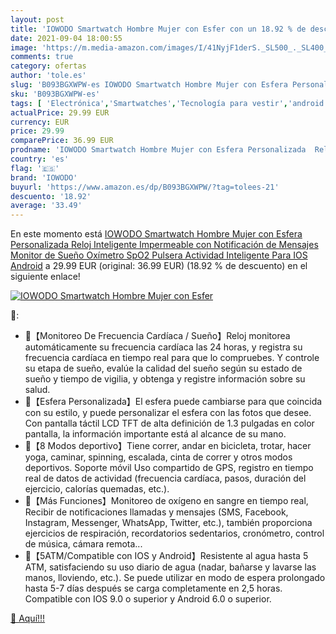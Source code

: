 ```yaml
---
layout: post
title: 'IOWODO Smartwatch Hombre Mujer con Esfer con un 18.92 % de descuento'
date: 2021-09-04 18:00:55
image: 'https://m.media-amazon.com/images/I/41NyjF1derS._SL500_._SL400_.jpg'
comments: true
category: ofertas
author: 'tole.es'
slug: 'B093BGXWPW-es IOWODO Smartwatch Hombre Mujer con Esfera Personalizada...'
sku: 'B093BGXWPW-es'
tags: [ 'Electrónica','Smartwatches','Tecnología para vestir','android','iowodo', ]
actualPrice: 29.99 EUR
currency: EUR
price: 29.99
comparePrice: 36.99 EUR
prodname: 'IOWODO Smartwatch Hombre Mujer con Esfera Personalizada  Reloj Inteligente Impermeable con Notificación de Mensajes  Monitor de Sueño Oxímetro SpO2  Pulsera Actividad Inteligente Para IOS Android'
country: 'es'
flag: '🇪🇸'
brand: 'IOWODO'
buyurl: 'https://www.amazon.es/dp/B093BGXWPW/?tag=tolees-21'
descuento: '18.92'
average: '33.49'
---
```


En este momento está [IOWODO Smartwatch Hombre Mujer con Esfera Personalizada  Reloj Inteligente Impermeable con Notificación de Mensajes  Monitor de Sueño Oxímetro SpO2  Pulsera Actividad Inteligente Para IOS Android](https://www.amazon.es/dp/B093BGXWPW/?tag=tolees-21) a 29.99 EUR (original: 36.99 EUR) (18.92 %  de descuento) en el siguiente enlace!

[![IOWODO Smartwatch Hombre Mujer con Esfer](https://m.media-amazon.com/images/I/41NyjF1derS._SL500_._SL400_.jpg)](https://www.amazon.es/dp/B093BGXWPW/?tag=tolees-21)

🔎:

- 🚩【Monitoreo De Frecuencia Cardíaca / Sueño】Reloj monitorea automáticamente su frecuencia cardíaca las 24 horas, y registra su frecuencia cardíaca en tiempo real para que lo compruebes. Y controle su etapa de sueño, evalúe la calidad del sueño según su estado de sueño y tiempo de vigilia, y obtenga y registre información sobre su salud.
- 🚩【Esfera Personalizada】El esfera puede cambiarse para que coincida con su estilo, y puede personalizar el esfera con las fotos que desee. Con pantalla táctil LCD TFT de alta definición de 1.3 pulgadas en color pantalla, la información importante está al alcance de su mano.
- 🚩【8 Modos deportivo】Tiene correr, andar en bicicleta, trotar, hacer yoga, caminar, spinning, escalada, cinta de correr y otros modos deportivos. Soporte móvil Uso compartido de GPS, registro en tiempo real de datos de actividad (frecuencia cardíaca, pasos, duración del ejercicio, calorías quemadas, etc.).
- 🚩【Más Funciones】Monitoreo de oxígeno en sangre en tiempo real, Recibir de notificaciones llamadas y mensajes (SMS, Facebook, Instagram, Messenger, WhatsApp, Twitter, etc.), también proporciona ejercicios de respiración, recordatorios sedentarios, cronómetro, control de música, cámara remota...
- 🚩【5ATM/Compatible con IOS y Android】Resistente al agua hasta 5 ATM, satisfaciendo su uso diario de agua (nadar, bañarse y lavarse las manos, lloviendo, etc.). Se puede utilizar en modo de espera prolongado hasta 5-7 días después se carga completamente en 2,5 horas. Compatible con IOS 9.0 o superior y Android 6.0 o superior.

[🛒 Aquí!!!](https://www.amazon.es/dp/B093BGXWPW/?tag=tolees-21)
